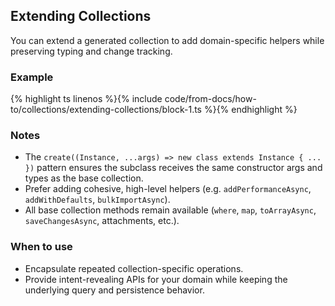 ## Extending Collections

You can extend a generated collection to add domain-specific helpers while preserving typing and change tracking.

### Example


{% highlight ts linenos %}{% include code/from-docs/how-to/collections/extending-collections/block-1.ts %}{% endhighlight %}


### Notes

- The `create((Instance, ...args) => new class extends Instance { ... })` pattern ensures the subclass receives the same constructor args and types as the base collection.
- Prefer adding cohesive, high-level helpers (e.g. `addPerformanceAsync`, `addWithDefaults`, `bulkImportAsync`).
- All base collection methods remain available (`where`, `map`, `toArrayAsync`, `saveChangesAsync`, attachments, etc.).

### When to use

- Encapsulate repeated collection-specific operations.
- Provide intent-revealing APIs for your domain while keeping the underlying query and persistence behavior.
